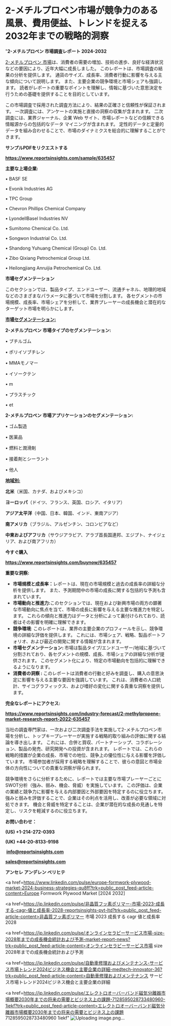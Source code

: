 # 2-メチルプロペン市場が競争力のある風景、費用便益、トレンドを捉える2032年までの戦略的洞察

"<strong>2-メチルプロペン 市場調査レポート 2024-2032</strong>

<a href=https://www.reportsinsights.com/sample/635457>2-メチルプロペン 市場</a>は、消費者の需要の増加、技術の進歩、良好な経済状況などの要因により、近年大幅に成長しました。 このレポートは、市場調査の結果の分析を提供します。 通貨のサイズ、成長率、消費者行動に影響を与える主な傾向について説明します。 また、主要企業の競争環境と市場シェアも強調します。 読者がレポートの重要なポイントを理解し、情報に基づいた意思決定を行うための基礎を提供することを目的としています。

この市場調査で採用された調査方法により、結果の正確さと信頼性が保証されます。 一次調査には、アンケートの実施と直接の洞察の収集が含まれます。 二次調査には、業界ジャーナル、企業 Web サイト、市場レポートなどの信頼できる情報源からの包括的なデータ マイニングが含まれます。 定性的データと定量的データを組み合わせることで、市場のダイナミクスを総合的に理解することができます。

<strong><b>サンプルPDFをリクエストする</b></strong>

<a href=https://www.reportsinsights.com/sample/635457><strong><u>https://www.reportsinsights.com/sample/635457</u></strong></a>

<strong>主要な上場企業:</strong>

• BASF SE

• Evonik Industries AG

• TPC Group

• Chevron Phillips Chemical Company

• LyondellBasel Industries NV

• Sumitomo Chemical Co. Ltd.

• Songwon Industrial Co. Ltd.

• Shandong Yuhuang Chemical (Group) Co. Ltd.

• Zibo Qixiang Petrochemical Group Ltd.

• Heilongjiang Anruijia Petrochemical Co. Ltd.

<strong>市場セグメンテーション</strong>

このセクションでは、製品タイプ、エンドユーザー、流通チャネル、地理的地域などのさまざまなパラメータに基づいて市場を分割します。 各セグメントの市場規模、成長率、市場シェアを分析して、業界プレーヤーの成長機会と潜在的なターゲット市場を明らかにします。

<strong><u>市場セグメンテーション</u></strong><strong><u>:</u></strong>

<strong>2-メチルプロペン 市場タイプのセグメンテーション:</strong>

• ブチルゴム

• ポリイソブチレン

• MMAモノマー

• イソークテン

• m

• プラスチック

• et

<strong>2-メチルプロペン 市場アプリケーションのセグメンテーション:</strong>

• ゴム製造

• 医薬品

• 燃料と潤滑剤

• 接着剤とシーラント

• 他人

<strong><u>地域別</u></strong><strong><u>:</u></strong>

<strong>北米</strong>（米国、カナダ、およびメキシコ）

<strong>ヨーロッパ</strong>（ドイツ、フランス、英国、ロシア、イタリア）

<strong>アジア太平洋</strong>（中国、日本、韓国、インド、東南アジア）

<strong>南アメリカ</strong>（ブラジル、アルゼンチン、コロンビアなど）

<strong>中東およびアフリカ</strong>（サウジアラビア、アラブ首長国連邦、エジプト、ナイジェリア、および南アフリカ）

<strong>今すぐ購入</strong>

<a href=https://www.reportsinsights.com/buynow/635457><strong><u>https://www.reportsinsights.com/buynow/635457</u></strong></a>

<strong>重要な洞察:</strong>
<ul>
  <li><strong>市場規模と成長率：</strong>レポートは、現在の市場規模と過去の成長率の詳細な分析を提供します。 また、予測期間中の市場の成長に関する包括的な予測も含まれています。</li>
  <li><strong>市場動向と推進力:</strong>このセクションでは、現在および新興市場の両方の顕著な市場動向に焦点を当て、市場の成長に影響を与える主要な推進力を特定します。 これらの傾向と推進力はデータと分析によって裏付けられており、読者はその影響を明確に理解できます。</li>
  <li><strong>競争環境</strong>: このレポートは、業界の主要企業のプロフィールを示し、競争環境の詳細な評価を提供します。 これには、市場シェア、戦略、製品ポートフォリオ、および最近の開発に関する情報が含まれます。</li>
  <li><strong>市場セグメンテーション: </strong>市場は製品タイプ/エンドユーザー/地域に基づいて分割されており、各セグメントの規模、成長、市場シェアの詳細な分析が提供されます。 このセグメント化により、特定の市場動向を包括的に理解できるようになります。</li>
  <li><strong>消費者の洞察 : </strong>このレポートは消費者の行動と好みを調査し、購入の意思決定に影響を与える主要な要因を強調しています。 これは、消費者の人口統計、サイコグラフィックス、および嗜好の変化に関する貴重な洞察を提供します。</li>
</ul>
<strong>完全なレポートにアクセス:</strong>

<a href=https://www.reportsinsights.com/industry-forecast/2-methylpropene-market-research-report-2022-635457><strong><u><b>https://www.reportsinsights.com/industry-forecast/2-methylpropene-market-research-report-2022-635457</b></u></strong></a>

当社の調査専門家は、一次および二次調査手法を実施して2-メチルプロペン市場を分析し、トップキープレーヤーが実施する戦略的取り組みの評価に関する結論を導き出します。 これには、合併と買収、パートナーシップ、コラボレーション、製品の発売、研究開発への投資が含まれます。 レポートでは、これらの戦略的措置が企業の成長、市場での地位、競争上の優位性に与える影響を評価しています。 市場参加者が採用する戦略を理解することで、彼らの意図と市場全体の方向性についての貴重な洞察が得られます。

競争環境をさらに分析するために、レポートでは主要な市場プレーヤーごとにSWOT分析（強み、弱み、機会、脅威）を実施しています。 この評価は、企業の業績と競争力に影響を与える内部要因と外部要因を特定するのに役立ちます。 強みと弱みを評価することで、企業はその利点を活用し、改善が必要な領域に対処できます。 機会と脅威を特定することは、企業が潜在的な成長の見通しを特定し、リスクを軽減するのに役立ちます。

<strong>お問い合わせ：</strong>

<strong>(US) +1-214-272-0393</strong>

<strong>(UK) +44-20-8133-9198</strong>

<strong> </strong><a href=info@reportsinsights.com><strong><u>info@reportsinsights.com</u></strong></a>

<a href=sales@reportsinsights.com><strong><u>sales@reportsinsights.com</u></strong></a>

<strong>アンセレ アンデレン ベリヒテ</strong>

<a href=https://www.linkedin.com/pulse/europe-formwork-plywood-market-2024-business-strategies-qu8ff?trk=public_post_feed-article-content>Europe Formwork Plywood Market [2024 2032]</a>

<a href=https://jp.linkedin.com/pulse/非晶質フッ素ポリマー-市場-2023-成長する-cagr-値と成長率-2028-reportsinsights-pvt-ltd?trk=public_post_feed-article-content>非晶質フッ素ポリマー 市場 2023 成長する cagr 値と成長率 2028</a>

<a href=https://jp.linkedin.com/pulse/オンラインセラピーサービス市場-size-2028年までの成長機会統計および予測-market-report-news?trk=public_post_feed-article-content>オンラインセラピーサービス市場 size 2028年までの成長機会統計および予測</a>

<a href=https://jp.linkedin.com/pulse/自動車修理およびメンテナンス-サービス市場トレンド2024ビジネス機会と主要企業の詳細-medtech-innovator-36?trk=public_post_feed-article-content>自動車修理およびメンテナンス サービス市場トレンド2024ビジネス機会と主要企業の詳細</a>

<a href=https://jp.linkedin.com/pulse/エレクトロオーバーバンド磁気分離器市場概要2030年までの将来の需要とビジネス上の課題-7128595028733480960-1iekf?trk=public_post_feed-article-content>エレクトロオーバーバンド磁気分離器市場概要2030年までの将来の需要とビジネス上の課題 7128595028733480960 1iekf</a>"
![Uploading image.png…]()

